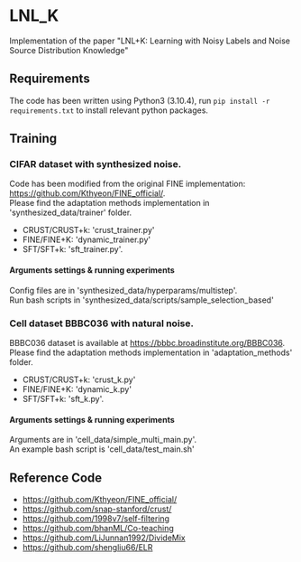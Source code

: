 # LNL_K
Implementation of the paper "LNL+K: Learning with Noisy Labels and Noise Source Distribution Knowledge"

## Requirements
The code has been written using Python3 (3.10.4), run `pip install -r requirements.txt` to install relevant python packages.

## Training
### CIFAR dataset with synthesized noise.
Code has been modified from the original FINE implementation: https://github.com/Kthyeon/FINE_official/. \
Please find the adaptation methods implementation in 'synthesized_data/trainer' folder. 
+ CRUST/CRUST+k: 'crust_trainer.py'
+ FINE/FINE+K: 'dynamic_trainer.py'
+ SFT/SFT+k: 'sft_trainer.py'.
#### Arguments settings & running experiments
Config files are in 'synthesized_data/hyperparams/multistep'.\
Run bash scripts in 'synthesized_data/scripts/sample_selection_based'


### Cell dataset BBBC036 with natural noise.
BBBC036 dataset is available at https://bbbc.broadinstitute.org/BBBC036. \
Please find the adaptation methods implementation in 'adaptation_methods' folder. 
+ CRUST/CRUST+k: 'crust_k.py'
+ FINE/FINE+K: 'dynamic_k.py'
+ SFT/SFT+k: 'sft_k.py'.
#### Arguments settings & running experiments
Arguments are in 'cell_data/simple_multi_main.py'. \
An example bash script is 'cell_data/test_main.sh'

## Reference Code
 - https://github.com/Kthyeon/FINE_official/
 - https://github.com/snap-stanford/crust/
 - https://github.com/1998v7/self-filtering
 - https://github.com/bhanML/Co-teaching
 - https://github.com/LiJunnan1992/DivideMix
 - https://github.com/shengliu66/ELR


